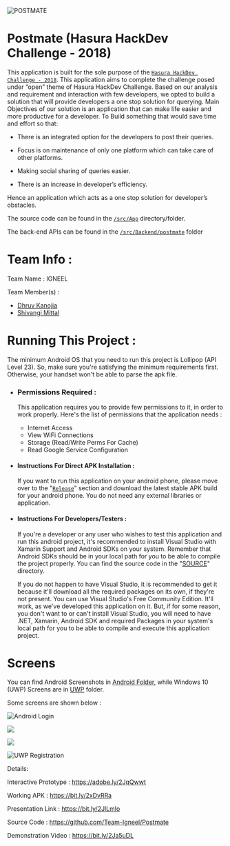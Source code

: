 ![POSTMATE](https://i.imgur.com/DAw4iIB.png)

# Postmate (Hasura HackDev Challenge - 2018)
This application is built for the sole purpose of the [`Hasura HackDev Challenge - 2018`](https://www.hackerearth.com/sprints/hasura-hackdev-challenge/). 
This application aims to complete the challenge posed under “open” theme of Hasura HackDev Challenge. 
Based on our analysis and requirement and interaction with few developers, we opted to build a solution that will provide developers a one stop solution for querying.
Main Objectives of our solution is an application that can make life easier and more productive for a developer. To Build something that would save time and effort so that:

- There is an integrated option for the developers to post their queries.

- Focus is on maintenance of only one platform which can take care of other platforms.

- Making social sharing of queries easier.

- There is an increase in developer’s efficiency.

Hence an application which acts as a one stop solution for developer’s obstacles.

The source code can be found in the [`/src/App`](https://github.com/Team-Igneel/Postmate/tree/master/src/App) directory/folder.

The back-end APIs can be found in the [`/src/Backend/postmate`](https://github.com/Team-Igneel/Postmate/tree/master/src/Backend/postmate) folder

# Team Info :
Team Name : IGNEEL

Team Member(s) : 

- [Dhruv Kanojia](https://github.com/Xonshiz)
- [Shivangi Mittal](https://github.com/shivangimittal41)

# Running This Project :
The minimum Android OS that you need to run this project is Lollipop (API Level 23). So, make sure you're satisfying the minimum requirements first. Otherwise, your handset won't be able to parse the apk file.

- ### Permissions Required :
    This application requires you to provide few permissions to it, in order to work properly. Here's the list of permissions that the application needs :
    - Internet Access
    - View WiFi Connections
    - Storage (Read/Write Perms For Cache)
    - Read Google Service Configuration
    
- #### Instructions For Direct APK Installation :
    If you want to run this application on your android phone, please move over to the "[`Release`](https://github.com/Team-Igneel/Postmate/releases/)" section and download the latest stable APK build for your android phone. You do not need any external libraries or application.

- #### Instructions For Developers/Testers :
     If you're a developer or any user who wishes to test this application and run this android project, it's recommended to install Visual Studio with Xamarin Support and Android SDKs on your system. Remember that Android SDKs should be in your local path for you to be able to compile the project properly. You can find the source code in the "[SOURCE](https://github.com/Team-Igneel/Postmate/tree/master/src/App)" directory.

    If you do not happen to have Visual Studio, it is recommended to get it because it'll download all the required packages on its own, if they're not present. You can use Visual Studio's Free Community Edition. It'll work, as we've developed this application on it.
But, if for some reason, you don't want to or can't install Visual Studio, you will need to have .NET, Xamarin, Android SDK and required Packages in your system's local path for you to be able to compile and execute this application project.

# Screens

You can find Android Screenshots in [Android Folder](https://github.com/Team-Igneel/Postmate/tree/master/screens/android), while Windows 10 (UWP) Screens are in [UWP](https://github.com/Team-Igneel/Postmate/tree/master/screens/uwp) folder.

Some screens are shown below :

![Android Login](https://raw.githubusercontent.com/Team-Igneel/Postmate/master/screens/android/Login.jpg)

![](https://github.com/Team-Igneel/Postmate/blob/master/screens/android/Authentication.jpg?raw=true)

![](https://github.com/Team-Igneel/Postmate/blob/master/screens/uwp/QuestionPosted.PNG?raw=true)

![UWP Registration](https://github.com/Team-Igneel/Postmate/blob/master/screens/uwp/SignUp%20-%201.PNG?raw=true)


Details:

Interactive Prototype : https://adobe.ly/2JqQwwt

Working APK : https://bit.ly/2xDvRRa

Presentation Link : https://bit.ly/2JlLmlo

Source Code : https://github.com/Team-Igneel/Postmate

Demonstration Video : https://bit.ly/2Ja5uDL

